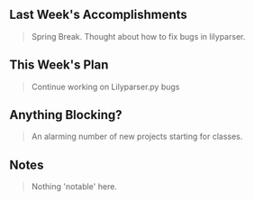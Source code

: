 ## Last Week's Accomplishments

> Spring Break. Thought about how to fix bugs in lilyparser.

## This Week's Plan

> Continue working on Lilyparser.py bugs

## Anything Blocking?

> An alarming number of new projects starting for classes.

## Notes

> Nothing 'notable' here.